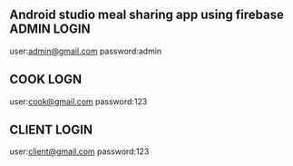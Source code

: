 Android studio meal sharing app using firebase
ADMIN LOGIN
---------------
user:admin@gmail.com
password:admin

COOK LOGN
---------------
user:cook@gmail.com
password:123

CLIENT LOGIN
----------------
user:client@gmail.com
password:123
